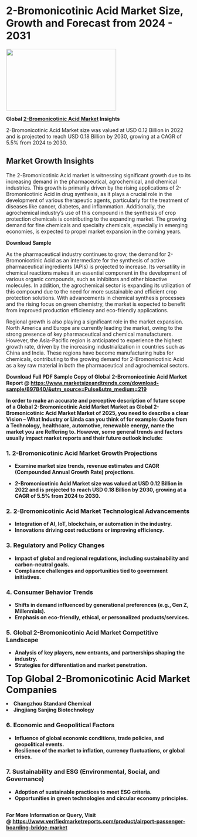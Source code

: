 <H1>2-Bromonicotinic Acid Market Size, Growth and Forecast from 2024 - 2031</H1><img class="aligncenter size-medium wp-image-584254" src="https://thirdeyenews.in/wp-content/uploads/2024/09/Global-Market-Research-300x168.jpeg" alt="" width="300" height="168" /><p><strong>Global&nbsp;<a href="https://www.marketsizeandtrends.com/download-sample/897840/&amp;utm_source=Pulse&amp;utm_medium=219">2-Bromonicotinic Acid Market</a> Insights</strong></p><p>2-Bromonicotinic Acid Market size was valued at USD 0.12 Billion in 2022 and is projected to reach USD 0.18 Billion by 2030, growing at a CAGR of 5.5% from 2024 to 2030.</p><p><h2>Market Growth Insights</h2> <p>The 2-Bromonicotinic Acid market is witnessing significant growth due to its increasing demand in the pharmaceutical, agrochemical, and chemical industries. This growth is primarily driven by the rising applications of 2-Bromonicotinic Acid in drug synthesis, as it plays a crucial role in the development of various therapeutic agents, particularly for the treatment of diseases like cancer, diabetes, and inflammation. Additionally, the agrochemical industry’s use of this compound in the synthesis of crop protection chemicals is contributing to the expanding market. The growing demand for fine chemicals and specialty chemicals, especially in emerging economies, is expected to propel market expansion in the coming years.</p> <p><strong>Download Sample</strong></p> <p>As the pharmaceutical industry continues to grow, the demand for 2-Bromonicotinic Acid as an intermediate for the synthesis of active pharmaceutical ingredients (APIs) is projected to increase. Its versatility in chemical reactions makes it an essential component in the development of various organic compounds, such as inhibitors and other bioactive molecules. In addition, the agrochemical sector is expanding its utilization of this compound due to the need for more sustainable and efficient crop protection solutions. With advancements in chemical synthesis processes and the rising focus on green chemistry, the market is expected to benefit from improved production efficiency and eco-friendly applications.</p> <p>Regional growth is also playing a significant role in the market expansion. North America and Europe are currently leading the market, owing to the strong presence of key pharmaceutical and chemical manufacturers. However, the Asia-Pacific region is anticipated to experience the highest growth rate, driven by the increasing industrialization in countries such as China and India. These regions have become manufacturing hubs for chemicals, contributing to the growing demand for 2-Bromonicotinic Acid as a key raw material in both the pharmaceutical and agrochemical sectors.</p> <p><strong></p><p><span class=""><strong>Download Full PDF Sample Copy of Global 2-Bromonicotinic Acid Market Report</strong> @ <a href="https://www.marketsizeandtrends.com/download-sample/897840/&amp;utm_source=Pulse&amp;utm_medium=219" target="_blank">https://www.marketsizeandtrends.com/download-sample/897840/&amp;utm_source=Pulse&amp;utm_medium=219</a></span></p><p>In order to make an accurate and perceptive description of future scope of a Global&nbsp;2-Bromonicotinic Acid Market Market as Global&nbsp;2-Bromonicotinic Acid Market Market of 2025, you need to describe a clear Vision &ndash; What Industry or Linda can you think of for example: Quote from a Technology, healthcare, automotive, renewable energy, name the market you are Reffering to. However, some general trends and factors usually impact market reports and their future outlook include:</p><h3>1.&nbsp;<strong>2-Bromonicotinic Acid Market Growth Projections</strong></h3><ul><li>Examine market size trends, revenue estimates and CAGR (Compounded Annual Growth Rate) projections.</li><li><p>2-Bromonicotinic Acid Market size was valued at USD 0.12 Billion in 2022 and is projected to reach USD 0.18 Billion by 2030, growing at a CAGR of 5.5% from 2024 to 2030.</p></li></ul><h3>2.&nbsp;<strong>2-Bromonicotinic Acid Market Technological Advancements</strong></h3><ul><li>Integration of AI, IoT, blockchain, or automation in the industry.</li><li>Innovations driving cost reductions or improving efficiency.</li></ul><h3>3.&nbsp;<strong>Regulatory and Policy Changes</strong></h3><ul><li>Impact of global and regional regulations, including sustainability and carbon-neutral goals.</li><li>Compliance challenges and opportunities tied to government initiatives.</li></ul><h3>4.&nbsp;<strong>Consumer Behavior Trends</strong></h3><ul><li>Shifts in demand influenced by generational preferences (e.g., Gen Z, Millennials).</li><li>Emphasis on eco-friendly, ethical, or personalized products/services.</li></ul><h3>5.&nbsp;<strong>Global 2-Bromonicotinic Acid Market Competitive Landscape</strong></h3><ul><li>Analysis of key players, new entrants, and partnerships shaping the industry.</li><li>Strategies for differentiation and market penetration.</li></ul><p data-pm-slice="1 1 []"><span style="color: inherit; font-family: inherit; font-size: 25px;">Top Global 2-Bromonicotinic Acid Market Companies</span></p><div class="" data-test-id=""><p><li>Changzhou Standard Chemical</li><li> Jingjiang Sanjing Biotechnology</li></p></div><h3>6.&nbsp;<strong>Economic and Geopolitical Factors</strong></h3><ul><li>Influence of global economic conditions, trade policies, and geopolitical events.</li><li>Resilience of the market to inflation, currency fluctuations, or global crises.</li></ul><h3>7.&nbsp;<strong>Sustainability and ESG (Environmental, Social, and Governance)</strong></h3><ul><li>Adoption of sustainable practices to meet ESG criteria.</li><li>Opportunities in green technologies and circular economy principles.</li></ul><h2><strong style="font-size: 14px;">For More Information or Query, Visit @&nbsp;</strong><a style="background-color: #ffffff; font-size: 14px;" href="https://www.marketsizeandtrends.com/report/2-bromonicotinic-acid-market/" target="_blank">https://www.verifiedmarketreports.com/product/airport-passenger-boarding-bridge-market</a></h2>
